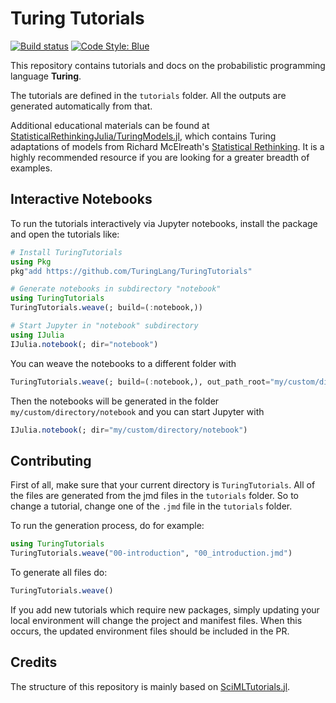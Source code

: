 # Turing Tutorials

[![Build status](https://badge.buildkite.com/ffe577bc0ee60b5514a50dbe464a7abb9f2a02c0f35be8ca43.svg?branch=master)](https://buildkite.com/julialang/turingtutorials/builds?branch=master)
[![Code Style: Blue](https://img.shields.io/badge/code%20style-blue-4495d1.svg)](https://github.com/invenia/BlueStyle)

This repository contains tutorials and docs on the probabilistic programming language **Turing**.

The tutorials are defined in the `tutorials` folder.
All the outputs are generated automatically from that.

Additional educational materials can be found at [StatisticalRethinkingJulia/TuringModels.jl](https://github.com/StatisticalRethinkingJulia/TuringModels.jl), which contains Turing adaptations of models from Richard McElreath's [Statistical Rethinking](https://xcelab.net/rm/statistical-rethinking/).
It is a highly recommended resource if you are looking for a greater breadth of examples.

## Interactive Notebooks

To run the tutorials interactively via Jupyter notebooks, install the package and open the tutorials like:

```julia
# Install TuringTutorials
using Pkg
pkg"add https://github.com/TuringLang/TuringTutorials"

# Generate notebooks in subdirectory "notebook"
using TuringTutorials
TuringTutorials.weave(; build=(:notebook,))

# Start Jupyter in "notebook" subdirectory
using IJulia
IJulia.notebook(; dir="notebook")
```

You can weave the notebooks to a different folder with

```julia
TuringTutorials.weave(; build=(:notebook,), out_path_root="my/custom/directory")
```

Then the notebooks will be generated in the folder `my/custom/directory/notebook` and you can start Jupyter with

```julia
IJulia.notebook(; dir="my/custom/directory/notebook")
```

## Contributing

First of all, make sure that your current directory is `TuringTutorials`.
All of the files are generated from the jmd files in the `tutorials` folder.
So to change a tutorial, change one of the `.jmd` file in the `tutorials` folder.

To run the generation process, do for example:

```julia
using TuringTutorials
TuringTutorials.weave("00-introduction", "00_introduction.jmd")
```

To generate all files do:

```julia
TuringTutorials.weave()
```

If you add new tutorials which require new packages, simply updating your local environment will change the project and manifest files.
When this occurs, the updated environment files should be included in the PR.

## Credits

The structure of this repository is mainly based on [SciMLTutorials.jl](https://github.com/SciML/SciMLTutorials.jl).
